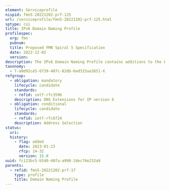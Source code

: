 ```yaml
---
element: Serviceprofile
nispid: fmn5-20221202-prf-125
url: /serviceprofile/fmn5-20221202-prf-125.html
sptype: coi
title: IPv6 Domain Naming Profile
profilespec:
  org: fmn
  pubnum: 
  title: Proposed FMN Spiral 5 Specification
  date: 2022-12-02
  version: 
description: The IPv6 Domain Naming Profile contains additions to the base Domain Name System standards, which enable the usage of the Domain Name System in the context of the Internet Protocol, version6.
taxonomy:
  - T-a0d92ce5-6739-407c-82db-6ed315aa3651-X
refgroup:
  - obligation: mandatory
    lifecycle: candidate
    standards: 
    - refid: ietf-rfc3596
    description: DNS Extensions for IP version 6
  - obligation: conditional
    lifecycle: candidate
    standards: 
    - refid: ietf-rfc6724
    description: Address Selection
status:
  uri: 
  history: 
    - flag: added
      date: 2023-01-23
      rfcp: 14-32
      version: 15.0
uuid: fc123bc5-b540-48fa-a998-2dec74e232a9
parents:
  - refid: fmn5-20221202-prf-17
    type: profile
    title: Domain Naming Profile
---
```

